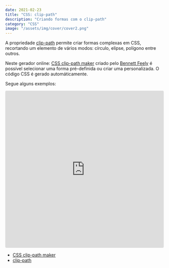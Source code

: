 ```yaml
---
date: 2021-02-23
title: "CSS: clip-path"
description: "Criando formas com o clip-path"
category: "CSS"
image: "/assets/img/cover/cover2.png"
---
```


A propriedade <a href="https://developer.mozilla.org/en-US/docs/Web/CSS/clip-path" target="_blank" rel="noopener noreferrer">clip-path</a> permite criar formas complexas em CSS, recortando um elemento de vários modos: círculo, elipse, polígono entre outros.

Neste gerador online: <a href="https://bennettfeely.com/clippy/" target="_blank" rel="noopener noreferrer">CSS clip-path maker</a> criado pelo <a href="https://github.com/bennettfeely/Clippy" target="_blank" rel="noopener noreferrer">Bennett Feely</a> é possível selecionar uma forma pré-definida ou criar uma personalizada.
O código CSS é gerado automáticamente.

Segue alguns exemplos:

<iframe 
    src="https://codesandbox.io/embed/reactjs-clippy-2eb96?fontsize=14&hidenavigation=1&theme=dark"
    style="width:100%; height:500px; border:0; border-radius: 4px; overflow:hidden;"
    title="ReactJS + Clippy"
    allow="camera; geolocation; microphone;"
    sandbox="allow-forms allow-modals allow-popups allow-presentation allow-same-origin allow-scripts"
></iframe>

- <a href="https://bennettfeely.com/clippy/" target="_blank" rel="noopener noreferrer">CSS clip-path maker</a>
- <a href="https://developer.mozilla.org/en-US/docs/Web/CSS/clip-path" target="_blank" rel="noopener noreferrer">clip-path</a>
